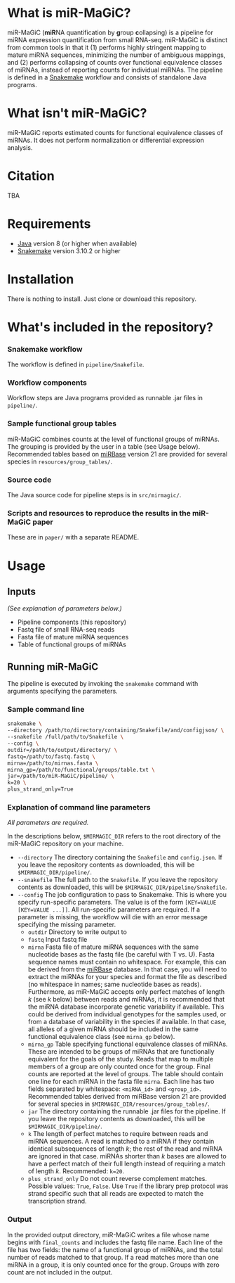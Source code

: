 # What is miR-MaGiC?

miR-MaGiC (**miR**NA quantification by **g**roup **c**ollapsing) is a pipeline for miRNA expression quantification from small RNA-seq. miR-MaGiC is distinct from common tools in that it (1)  performs highly stringent mapping to mature miRNA sequences, minimizing the number of ambiguous mappings, and (2) performs collapsing of counts over functional equivalence classes of miRNAs, instead of reporting counts for individual miRNAs. The pipeline is defined in a [Snakemake](https://snakemake.readthedocs.io/en/stable/) workflow and consists of standalone Java programs.

# What isn't miR-MaGiC?

miR-MaGiC reports estimated counts for functional equivalence classes of miRNAs. It does not perform normalization or differential expression analysis.

# Citation

TBA

# Requirements

- [Java](https://www.java.com/en/download/) version 8 (or higher when available)
- [Snakemake](https://snakemake.readthedocs.io/en/stable/index.html) version 3.10.2 or higher

# Installation

There is nothing to install. Just clone or download this repository.

# What's included in the repository?

### Snakemake workflow

The workflow is defined in `pipeline/Snakefile`.

### Workflow components

Workflow steps are Java programs provided as runnable .jar files in `pipeline/`.

### Sample functional group tables

miR-MaGiC combines counts at the level of functional groups of miRNAs. The grouping is provided by the user in a table (see Usage below). Recommended tables based on [miRBase](http://www.mirbase.org/) version 21 are provided for several species in `resources/group_tables/`.

### Source code

The Java source code for pipeline steps is in `src/mirmagic/`.

### Scripts and resources to reproduce the results in the miR-MaGiC paper

These are in `paper/` with a separate README.

# Usage

## Inputs

*(See explanation of parameters below.)*

- Pipeline components (this repository)
- Fastq file of small RNA-seq reads
- Fasta file of mature miRNA sequences
- Table of functional groups of miRNAs

## Running miR-MaGiC

The pipeline is executed by invoking the `snakemake` command with arguments specifying the parameters.

### Sample command line

```bash
snakemake \ 
--directory /path/to/directory/containing/Snakefile/and/configjson/ \ 
--snakefile /full/path/to/Snakefile \
--config \
outdir=/path/to/output/directory/ \
fastq=/path/to/fastq.fastq \
mirna=/path/to/mirnas.fasta \
mirna_gp=/path/to/functional/groups/table.txt \
jar=/path/to/miR-MaGiC/pipeline/ \
k=20 \
plus_strand_only=True
```

### Explanation of command line parameters

*All parameters are required.*

In the descriptions below, `$MIRMAGIC_DIR` refers to the root directory of the miR-MaGiC repository on your machine.

- `--directory` The directory containing the `Snakefile` and `config.json`. If you leave the repository contents as downloaded, this will be `$MIRMAGIC_DIR/pipeline/`.
- `--snakefile` The full path to the `Snakefile`. If you leave the repository contents as downloaded, this will be `$MIRMAGIC_DIR/pipeline/Snakefile`.
- `--config` The job configuration to pass to Snakemake. This is where you specify run-specific parameters. The value is of the form `[KEY=VALUE [KEY=VALUE ...]]`. All run-specific parameters are required. If a parameter is missing, the workflow will die with an error message specifying the missing parameter. 
  - `outdir` Directory to write output to
  - `fastq` Input fastq file
  - `mirna` Fasta file of mature miRNA sequences with the same nucleotide bases as the fastq file (be careful with T vs. U). Fasta sequence names must contain no whitespace. For example, this can be derived from the [miRBase](http://www.mirbase.org/ftp.shtml) database. In that case, you will need to extract the miRNAs for your species and format the file as described (no whitespace in names; same nucleotide bases as reads). Furthermore, as miR-MaGiC accepts only perfect matches of length *k* (see *k* below) between reads and miRNAs, it is recommended that the miRNA database incorporate genetic variability if available. This could be derived from individual genotypes for the samples used, or from a database of variability in the species if available. In that case, all alleles of a given miRNA should be included in the same functional equivalence class (see `mirna_gp` below).
  - `mirna_gp` Table specifying functional equivalence classes of miRNAs. These are intended to be groups of miRNAs that are functionally equivalent for the goals of the study. Reads that map to multiple members of a group are only counted once for the group. Final counts are reported at the level of groups. The table should contain one line for each miRNA in the fasta file `mirna`. Each line has two fields separated by whitespace: `<miRNA_id>` and `<group_id>`. Recommended tables derived from miRBase version 21 are provided for several species in `$MIRMAGIC_DIR/resources/group_tables/`.
  - `jar` The directory containing the runnable .jar files for the pipeline. If you leave the repository contents as downloaded, this will be `$MIRMAGIC_DIR/pipeline/`.
  - `k` The length of perfect matches to require between reads and miRNA sequences. A read is matched to a miRNA if they contain identical subsequences of length *k*; the rest of the read and miRNA are ignored in that case. miRNAs shorter than *k* bases are allowed to have a perfect match of their full length instead of requiring a match of length *k*. Recommended: `k=20`.
  - `plus_strand_only` Do not count reverse complement matches. Possible values: `True`, `False`. Use `True` if the library prep protocol was strand specific such that all reads are expected to match the transcription strand.

### Output

In the provided output directory, miR-MaGiC writes a file whose name begins with `final_counts` and includes the fastq file name. Each line of the file has two fields: the name of a functional group of miRNAs, and the total number of reads matched to that group. If a read matches more than one miRNA in a group, it is only counted once for the group. Groups with zero count are not included in the output.



